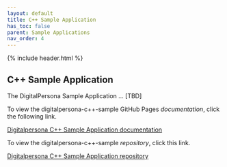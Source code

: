 ```yaml
---
layout: default
title: C++ Sample Application
has_toc: false
parent: Sample Applications
nav_order: 4  
---
```


{% include header.html %}
<BR>

## C++ Sample Application

The DigitalPersona Sample Application ... [TBD]

To view the digitalpersona-c++-sample GitHub Pages *documentation*,  click the following link.

[Digitalpersona C++ Sample Application  documentation](https://hidglobal.github.io/digitalpersona-native-api#sample-applications.md/)

To view the digitalpersona-c++-sample *repository*,  click this link.

[Digitalpersona C++ Sample Application repository](https://github.com/hidglobal/digitalpersona-sample-cpp/)
